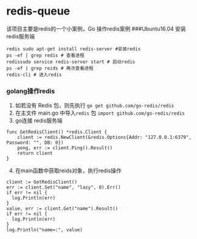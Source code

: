 # redis-queue

该项目主要是redis的一个小案例，Go 操作redis案例
###Ubuntu16.04 安装redis服务端

```
redis sudo apt-get install redis-server #安装redis
ps -ef | grep redis # 查看进程
redissudo service redis-server start # 启动redis
ps -ef | grep reids # 再次查看进程
redis-cli # 进入redis
```

### golang操作redis
1. 如若没有 Redis 包，则先执行 `go get github.com/go-redis/redis`
2. 在主文件 main.go 中导入`redis` 包 `import github.com/go-redis/redis`
3. go连接 redis服务端
```
func GetRedisClient() *redis.Client {
	client := redis.NewClient(&redis.Options{Addr: "127.0.0.1:6379", Password: "", DB: 0})
	pong, err := client.Ping().Result()
	return client
}
```
4. 在main函数中获取reids对象，执行redis操作
```
client := GetRedisClient()
err := client.Set("name", "lazy", 0).Err()
if err != nil {
  log.Println(err)
}
value, err := client.Get("name").Result()
if err != nil {
  log.Println(err)
}
log.Println("name=:", value)
```
